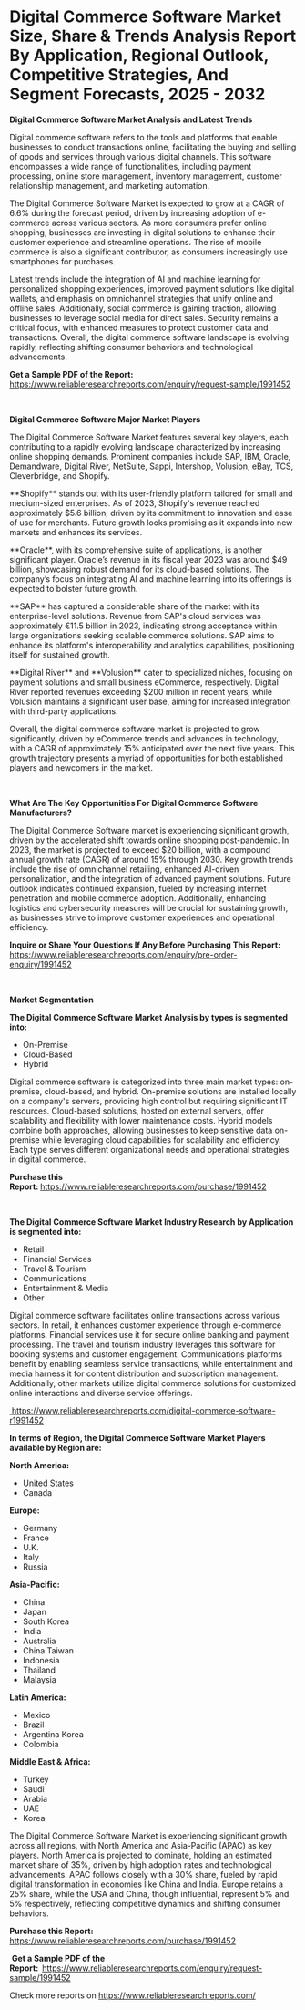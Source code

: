 <p><h1>Digital Commerce Software Market Size, Share & Trends Analysis Report By Application, Regional Outlook, Competitive Strategies, And Segment Forecasts, 2025 - 2032</h1></p><p><strong>Digital Commerce Software Market Analysis and Latest Trends</strong></p>
<p><p>Digital commerce software refers to the tools and platforms that enable businesses to conduct transactions online, facilitating the buying and selling of goods and services through various digital channels. This software encompasses a wide range of functionalities, including payment processing, online store management, inventory management, customer relationship management, and marketing automation.</p><p>The Digital Commerce Software Market is expected to grow at a CAGR of 6.6% during the forecast period, driven by increasing adoption of e-commerce across various sectors. As more consumers prefer online shopping, businesses are investing in digital solutions to enhance their customer experience and streamline operations. The rise of mobile commerce is also a significant contributor, as consumers increasingly use smartphones for purchases.</p><p>Latest trends include the integration of AI and machine learning for personalized shopping experiences, improved payment solutions like digital wallets, and emphasis on omnichannel strategies that unify online and offline sales. Additionally, social commerce is gaining traction, allowing businesses to leverage social media for direct sales. Security remains a critical focus, with enhanced measures to protect customer data and transactions. Overall, the digital commerce software landscape is evolving rapidly, reflecting shifting consumer behaviors and technological advancements.</p></p>
<p><strong>Get a Sample PDF of the Report:&nbsp;</strong> <a href="https://www.reliableresearchreports.com/enquiry/request-sample/1991452?utm_campaign=2631&utm_medium=2&utm_source=Github&utm_content=ia&utm_term=09032025&utm_id=digital-commerce-software">https://www.reliableresearchreports.com/enquiry/request-sample/1991452</a></p>
<p>&nbsp;</p>
<p><strong>Digital Commerce Software Major Market Players</strong></p>
<p><p>The Digital Commerce Software Market features several key players, each contributing to a rapidly evolving landscape characterized by increasing online shopping demands. Prominent companies include SAP, IBM, Oracle, Demandware, Digital River, NetSuite, Sappi, Intershop, Volusion, eBay, TCS, Cleverbridge, and Shopify.</p><p>**Shopify** stands out with its user-friendly platform tailored for small and medium-sized enterprises. As of 2023, Shopify's revenue reached approximately $5.6 billion, driven by its commitment to innovation and ease of use for merchants. Future growth looks promising as it expands into new markets and enhances its services.</p><p>**Oracle**, with its comprehensive suite of applications, is another significant player. Oracle’s revenue in its fiscal year 2023 was around $49 billion, showcasing robust demand for its cloud-based solutions. The company’s focus on integrating AI and machine learning into its offerings is expected to bolster future growth.</p><p>**SAP** has captured a considerable share of the market with its enterprise-level solutions. Revenue from SAP's cloud services was approximately €11.5 billion in 2023, indicating strong acceptance within large organizations seeking scalable commerce solutions. SAP aims to enhance its platform's interoperability and analytics capabilities, positioning itself for sustained growth.</p><p>**Digital River** and **Volusion** cater to specialized niches, focusing on payment solutions and small business eCommerce, respectively. Digital River reported revenues exceeding $200 million in recent years, while Volusion maintains a significant user base, aiming for increased integration with third-party applications.</p><p>Overall, the digital commerce software market is projected to grow significantly, driven by eCommerce trends and advances in technology, with a CAGR of approximately 15% anticipated over the next five years. This growth trajectory presents a myriad of opportunities for both established players and newcomers in the market.</p></p>
<p>&nbsp;</p>
<p><strong>What Are The Key Opportunities For Digital Commerce Software Manufacturers?</strong></p>
<p><p>The Digital Commerce Software market is experiencing significant growth, driven by the accelerated shift towards online shopping post-pandemic. In 2023, the market is projected to exceed $20 billion, with a compound annual growth rate (CAGR) of around 15% through 2030. Key growth trends include the rise of omnichannel retailing, enhanced AI-driven personalization, and the integration of advanced payment solutions. Future outlook indicates continued expansion, fueled by increasing internet penetration and mobile commerce adoption. Additionally, enhancing logistics and cybersecurity measures will be crucial for sustaining growth, as businesses strive to improve customer experiences and operational efficiency.</p></p>
<p><strong>Inquire or Share Your Questions If Any Before Purchasing This Report:</strong> <a href="https://www.reliableresearchreports.com/enquiry/pre-order-enquiry/1991452?utm_campaign=2631&utm_medium=2&utm_source=Github&utm_content=ia&utm_term=09032025&utm_id=digital-commerce-software">https://www.reliableresearchreports.com/enquiry/pre-order-enquiry/1991452</a></p>
<p>&nbsp;</p>
<p><strong>Market Segmentation</strong></p>
<p><strong>The Digital Commerce Software Market Analysis by types is segmented into:</strong></p>
<p><ul><li>On-Premise</li><li>Cloud-Based</li><li>Hybrid</li></ul></p>
<p><p>Digital commerce software is categorized into three main market types: on-premise, cloud-based, and hybrid. On-premise solutions are installed locally on a company's servers, providing high control but requiring significant IT resources. Cloud-based solutions, hosted on external servers, offer scalability and flexibility with lower maintenance costs. Hybrid models combine both approaches, allowing businesses to keep sensitive data on-premise while leveraging cloud capabilities for scalability and efficiency. Each type serves different organizational needs and operational strategies in digital commerce.</p></p>
<p><strong>Purchase this Report:&nbsp;</strong><a href="https://www.reliableresearchreports.com/purchase/1991452?utm_campaign=2631&utm_medium=2&utm_source=Github&utm_content=ia&utm_term=09032025&utm_id=digital-commerce-software">https://www.reliableresearchreports.com/purchase/1991452</a></p>
<p>&nbsp;</p>
<p><strong>The Digital Commerce Software Market Industry Research by Application is segmented into:</strong></p>
<p><ul><li>Retail</li><li>Financial Services</li><li>Travel & Tourism</li><li>Communications</li><li>Entertainment & Media</li><li>Other</li></ul></p>
<p><p>Digital commerce software facilitates online transactions across various sectors. In retail, it enhances customer experience through e-commerce platforms. Financial services use it for secure online banking and payment processing. The travel and tourism industry leverages this software for booking systems and customer engagement. Communications platforms benefit by enabling seamless service transactions, while entertainment and media harness it for content distribution and subscription management. Additionally, other markets utilize digital commerce solutions for customized online interactions and diverse service offerings.</p></p>
<p><a href="https://www.reliableresearchreports.com/digital-commerce-software-r1991452?utm_campaign=2631&utm_medium=2&utm_source=Github&utm_content=ia&utm_term=09032025&utm_id=digital-commerce-software">&nbsp;https://www.reliableresearchreports.com/digital-commerce-software-r1991452</a></p>
<p><strong>In terms of Region, the Digital Commerce Software Market Players available by Region are:</strong></p>
<p>
    <p> <strong> North America: </strong>
        <ul>
            <li>United States</li>
            <li>Canada</li>
        </ul>
        </p> 
    <p> <strong> Europe: </strong>
        <ul>
            <li>Germany</li>
            <li>France</li>
            <li>U.K.</li>
            <li>Italy</li>
            <li>Russia</li>
        </ul>
        </p> 
    <p> <strong> Asia-Pacific: </strong>
        <ul>
            <li>China</li>
            <li>Japan</li>
            <li>South Korea</li>
            <li>India</li>
            <li>Australia</li>
            <li>China Taiwan</li>
            <li>Indonesia</li>
            <li>Thailand</li>
            <li>Malaysia</li>
        </ul>
        </p> 
    <p> <strong> Latin America: </strong>
        <ul>
            <li>Mexico</li>
            <li>Brazil</li>
            <li>Argentina Korea</li>
            <li>Colombia</li>
        </ul>
        </p> 
    <p> <strong> Middle East & Africa: </strong>
        <ul>
            <li>Turkey</li>
            <li>Saudi</li>
            <li>Arabia</li>
            <li>UAE</li>
            <li>Korea</li>
        </ul>
    </p>
    </p>
<p><p>The Digital Commerce Software Market is experiencing significant growth across all regions, with North America and Asia-Pacific (APAC) as key players. North America is projected to dominate, holding an estimated market share of 35%, driven by high adoption rates and technological advancements. APAC follows closely with a 30% share, fueled by rapid digital transformation in economies like China and India. Europe retains a 25% share, while the USA and China, though influential, represent 5% and 5% respectively, reflecting competitive dynamics and shifting consumer behaviors.</p></p>
<p><strong>Purchase this Report: </strong><a href="https://www.reliableresearchreports.com/purchase/1991452?utm_campaign=2631&utm_medium=2&utm_source=Github&utm_content=ia&utm_term=09032025&utm_id=digital-commerce-software">https://www.reliableresearchreports.com/purchase/1991452</a></p>
<p>&nbsp;<strong>Get a Sample PDF of the Report:&nbsp;&nbsp;</strong><a href="https://www.reliableresearchreports.com/enquiry/request-sample/1991452?utm_campaign=2631&utm_medium=2&utm_source=Github&utm_content=ia&utm_term=09032025&utm_id=digital-commerce-software">https://www.reliableresearchreports.com/enquiry/request-sample/1991452</a></p>
<p><strong></strong></p>
<p>Check more reports on <a href="https://www.reliableresearchreports.com/?utm_campaign=2631&utm_medium=2&utm_source=Github&utm_content=ia&utm_term=09032025&utm_id=digital-commerce-software">https://www.reliableresearchreports.com/</a></p>